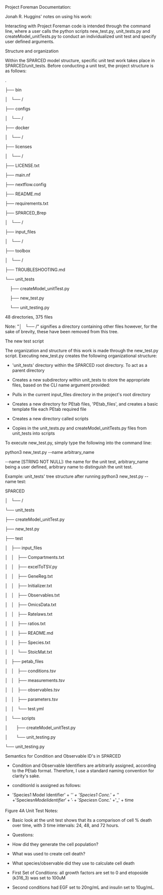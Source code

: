 Project Foreman Documentation:

Jonah R. Huggins' notes on using his work:

Interacting with Project Foreman code is intended through the command line, where a user calls the python scripts new_test.py, unit_tests.py and createModel_unitTests.py to conduct an individualized unit test and specify user defined arguments.

Structure and organization

Within the SPARCED model structure, specific unit test work takes place in SPARCED/unit_tests. Before conducting a unit test, the project structure is as follows:

.

├── bin

│   └── /

├── configs

│   └── /

├── docker

│   └── /

├── licenses

│   └── /

├── LICENSE.txt

├── main.nf

├── nextflow.config

├── README.md

├── requirements.txt

├── SPARCED_Brep

│   └── /

├── input_files

│   └── /

├── toolbox

│   └── /

├── TROUBLESHOOTING.md

└── unit_tests

    ├── createModel_unitTest.py

    ├── new_test.py

    └── unit_testing.py

48 directories, 375 files

Note: "│   └── /" signifies a directory containing other files however, for the sake of brevity, these have been removed from this tree.

The new test script

The organization and structure of this work is made through the new_test.py script. Executing new_test.py creates the following organizational structure:

-   'unit_tests' directory within the SPARCED root directory. To act as a parent directory 

-   Creates a new subdirectory within unit_tests to store the appropriate files, based on the CLI name argument provided:

-   Pulls in the current input_files directory in the project's root directory

-   Creates a new directory for PEtab files, 'PEtab_files', and creates a basic template file each PEtab required file

-   Creates a new directory called scripts

-   Copies in the unit_tests.py and createModel_unitTests.py files from unit_tests  into  scripts

To execute new_test.py, simply type the following into the command line:

python3 new_test.py --name arbitrary_name

--name [STRING NOT NULL]: the name for the unit test, arbitrary_name being a user defined, arbitrary name to distinguish the unit test.

Example: unit_tests' tree structure after running python3 new_test.py --name test:

SPARCED

│   └── /

└── unit_tests

├── createModel_unitTest.py

├── new_test.py

├── test

│   ├── input_files

│   │   ├── Compartments.txt

│   │   ├── excelToTSV.py

│   │   ├── GeneReg.txt

│   │   ├── Initializer.txt

│   │   ├── Observables.txt

│   │   ├── OmicsData.txt

│   │   ├── Ratelaws.txt

│   │   ├── ratios.txt

│   │   ├── README.md

│   │   ├── Species.txt

│   │   └── StoicMat.txt

│   ├── petab_files

│   │   ├── conditions.tsv

│   │   ├── measurements.tsv

│   │   ├── observables.tsv

│   │   ├── parameters.tsv

│   │   └── test.yml

│   └── scripts

│       ├── createModel_unitTest.py

│       └── unit_testing.py

└── unit_testing.py

Semantics for Condition and Observable ID's in SPARCED

-   Condition and Observable Identifiers are arbitrarily assigned, according to the PEtab format. Therefore, I use a standard naming convention for clarity's sake.

-   conditionId is assigned as follows:

-   'Species1 Model Identifier' + '_' + 'Species1 Conc.' + '_' +'Species$n Model identifier' + '_' + 'Species$n Conc.' +'_' + time

Figure 4A Unit Test Notes:

-   Basic look at the unit test shows that its a comparison of cell % death over time, with 3 time intervals: 24, 48, and 72 hours.

-   Questions:

-   How did they generate the cell population?

-   What was used to create cell death?

-   What species/observable did they use to calculate cell death

-   First Set of Conditions: all growth factors are set to 0 and etoposide (k316_3) was set to 100uM

-   Second conditions had EGF set to 20ng/mL and insulin set to 10ug/mL.
